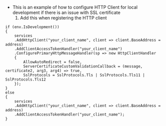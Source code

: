 - This is an example of how to configure HTTP Client for local development if there is an issue with SSL certificate
    1. Add this when registering the HTTP client


```
if (env.IsDevelopment())
{
    services
    .AddHttpClient("your_client_name", client => client.BaseAddress = address)
    .AddClientAccessTokenHandler("your_client_name")
    .ConfigurePrimaryHttpMessageHandler(sp => new HttpClientHandler
    {
        AllowAutoRedirect = false,
        ServerCertificateCustomValidationCallback = (message, certificate2, arg3, arg4) => true,
        SslProtocols = SslProtocols.Tls | SslProtocols.Tls11 | SslProtocols.Tls12
    });
}
else
{
    services
    .AddHttpClient("your_client_name", client => client.BaseAddress = address)
    .AddClientAccessTokenHandler("your_client_name");
}
```
